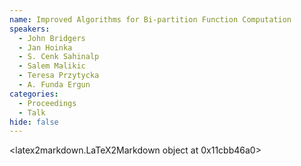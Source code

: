 ```yaml
---
name: Improved Algorithms for Bi-partition Function Computation
speakers:
  - John Bridgers
  - Jan Hoinka
  - S. Cenk Sahinalp
  - Salem Malikic
  - Teresa Przytycka
  - A. Funda Ergun
categories:
  - Proceedings
  - Talk
hide: false
---
```


<latex2markdown.LaTeX2Markdown object at 0x11cbb46a0>